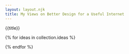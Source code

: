 ```yaml
---
layout: layout.njk
title: My Views on Better Design for a Useful Internet
---
```

{{title}}

{% for ideas in collection.ideas %}

{% endfor %}